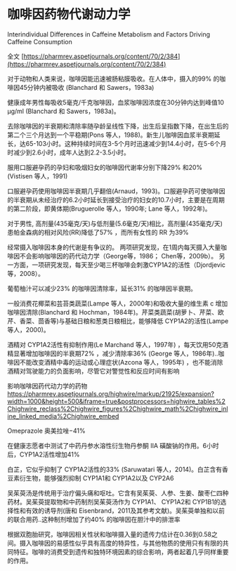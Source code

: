 # 咖啡因药物代谢动力学

Interindividual Differences in Caffeine Metabolism and Factors Driving Caffeine Consumption

全文 [https://pharmrev.aspetjournals.org/content/70/2/384](https://pharmrev.aspetjournals.org/content/70/2/384)

对于动物和人类来说，咖啡因能迅速被肠粘膜吸收。在人体中，摄入的99% 的咖啡因45分钟内被吸收 (Blanchard 和 Sawers，1983a)

健康成年男性每吸收5毫克/千克咖啡因，血浆咖啡因浓度在30分钟内达到峰值10 µg/ml (Blanchard 和 Sawers，1983a)。

去除咖啡因的半衰期和清除率随孕龄呈线性下降，出生后呈指数下降，在出生后的第二个三个月达到一个平稳期(Pons 等人，1988)。新生儿咖啡因血浆半衰期延长，达65-103小时。这种持续时间在3-5个月时迅速减少到14.4小时，在5-6个月时减少到2.6小时，成年人达到2.2-3.5小时。

服用口服避孕药的孕妇和吸烟妇女的咖啡因代谢率分别下降29% 和20% (Vistisen 等人，1991)

口服避孕药使用咖啡因半衰期几乎翻倍(Arnaud，1993)。口服避孕药可使咖啡因的半衰期从未经治疗的6.2小时延长到接受治疗的妇女的10.7小时，主要是在周期的第二阶段，即黄体期(Bruguerolle 等人，1990年; Lane 等人，1992年)。

对于男性, 高剂量(435毫克/天)与低剂量(5.6毫克/天)相比，高剂量(435毫克/天)患帕金森病的相对风险(RR)降低了57% ，而所有女性的 RR 为39%

经常摄入咖啡因本身的代谢是有争议的。 两项研究发现，在1周内每天摄入大量咖啡因不会影响咖啡因的药代动力学（George等，1986； Chen等，2009b）。 另一方面，一项研究发现，每天至少喝三杯咖啡会刺激CYP1A2的活性（Djordjevic等，2008）。

葡萄柚汁可以减少23% 的咖啡因清除率，延长31% 的咖啡因半衰期。

一般消费花椰菜和芸苔类蔬菜(Lampe 等人，2000年)和吸收大量的维生素 c 增加咖啡因清除(Blanchard 和 Hochman，1984年)。芹菜类蔬菜(胡萝卜、芹菜、欧芹、香菜、茴香等)与基础日粮和葱类日粮相比，能够降低 CYP1A2的活性(Lampe 等人，2000)。

酒精对 CYP1A2活性有抑制作用(Le Marchand 等人，1997年) ，每天饮用50克酒精显著增加咖啡因的半衰期72% ，减少清除率36% (George 等人，1986年)..咖啡因不能改变酒精中毒的运动或心理症状(Azcona 等人，1995年) ，也不能消除酒精对驾驶能力的负面影响，尽管它对警觉性和反应时间有影响

影响咖啡因药代动力学的药物
https://pharmrev.aspetjournals.org/highwire/markup/21925/expansion?width=1000&height=500&iframe=true&postprocessors=highwire_tables%2Chighwire_reclass%2Chighwire_figures%2Chighwire_math%2Chighwire_inline_linked_media%2Chighwire_embed

Omeprazole 奥美拉唑−41%

在健康志愿者中测试了中药丹参水溶性衍生物丹参酮 IIA 磺酸钠的作用。6小时后，CYP1A2活性增加41% 

白芷，它似乎抑制了 CYP1A2活性的33% (Saruwatari 等人，2014)。白芷含有香豆素衍生物，能够强烈抑制 CYP1A1和 CYP1A2以及 CYP2A6

吴茱萸汤是传统用于治疗偏头痛和呕吐。它含有吴茱萸、人参、生姜、酸枣仁四种药材。吴茱萸提取物和中药制剂吴茱萸汤作为 CYP1A1、 CYP1A2和 CYP1B1的选择性和有效的诱导剂(唐和 Eisenbrand，2011及其参考文献)。吴茱萸单独和以前的联合用药..这种制剂增加了约40% 的咖啡因在胆汁中的排泄率

根据双胞胎研究，咖啡因相关性状和咖啡摄入量的遗传力估计在0.36到0.58之间。摄入咖啡因的易感性似乎具有高度的特异性，与其他物质的使用只有有限的共同特征。咖啡的消费受到遗传和独特环境因素的综合影响，两者起着几乎同样重要的作用。
